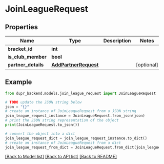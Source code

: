 # JoinLeagueRequest


## Properties

Name | Type | Description | Notes
------------ | ------------- | ------------- | -------------
**bracket_id** | **int** |  | 
**is_club_member** | **bool** |  | 
**partner_details** | [**AddPartnerRequest**](AddPartnerRequest.md) |  | [optional] 

## Example

```python
from dupr_backend.models.join_league_request import JoinLeagueRequest

# TODO update the JSON string below
json = "{}"
# create an instance of JoinLeagueRequest from a JSON string
join_league_request_instance = JoinLeagueRequest.from_json(json)
# print the JSON string representation of the object
print(JoinLeagueRequest.to_json())

# convert the object into a dict
join_league_request_dict = join_league_request_instance.to_dict()
# create an instance of JoinLeagueRequest from a dict
join_league_request_from_dict = JoinLeagueRequest.from_dict(join_league_request_dict)
```
[[Back to Model list]](../README.md#documentation-for-models) [[Back to API list]](../README.md#documentation-for-api-endpoints) [[Back to README]](../README.md)


